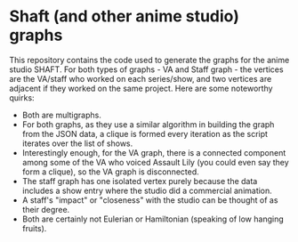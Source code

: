 # Shaft (and other anime studio) graphs

This repository contains the code used to generate the graphs for the anime studio SHAFT. For both types of graphs - VA and Staff graph - the vertices are the VA/staff who worked on each series/show, and two vertices are adjacent if they worked on the same project. Here are some noteworthy quirks:

- Both are multigraphs.
- For both graphs, as they use a similar algorithm in building the graph from the JSON data, a clique is formed every iteration as the script iterates over the list of shows.
- Interestingly enough, for the VA graph, there is a connected component among some of the VA who voiced Assault Lily (you could even say they form a clique), so the VA graph is disconnected.
- The staff graph has one isolated vertex purely because the data includes a show entry where the studio did a commercial animation.
- A staff's "impact" or "closeness" with the studio can be thought of as their degree.
- Both are certainly not Eulerian or Hamiltonian (speaking of low hanging fruits).